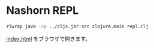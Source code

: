 # Nashorn REPL

```bash
rlwrap java -cp ../cljs.jar:src clojure.main repl.clj
```

[index.html](index.html) をブラウザで開きます。
